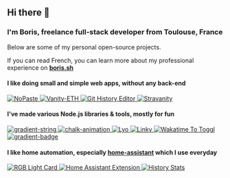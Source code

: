 ## Hi there 👋

### I'm Boris, freelance full-stack developer from Toulouse, France

Below are some of my personal open-source projects.

If you can read French, you can learn more about my professional experience on [**boris.sh**](https://boris.sh)


#### I like doing small and simple web apps, without any back-end

<a href="https://github.com/bokub/nopaste">
  <picture>
    <source media="(prefers-color-scheme: dark)" srcset="https://ghrs.vercel.app/api/pin/?username=bokub&repo=nopaste&theme=github_dark">
    <img alt="NoPaste" src="https://ghrs.vercel.app/api/pin/?username=bokub&repo=nopaste">
  </picture>
</a>
<a href="https://github.com/bokub/vanity-eth">
  <picture>
    <source media="(prefers-color-scheme: dark)" srcset="https://ghrs.vercel.app/api/pin/?username=bokub&repo=vanity-eth&theme=github_dark">
    <img alt="Vanity-ETH" src="https://ghrs.vercel.app/api/pin/?username=bokub&repo=vanity-eth">
  </picture>
</a>
<a href="https://github.com/bokub/git-history-editor">
  <picture>
    <source media="(prefers-color-scheme: dark)" srcset="https://ghrs.vercel.app/api/pin/?username=bokub&repo=git-history-editor&theme=github_dark">
    <img alt="Git History Editor" src="https://ghrs.vercel.app/api/pin/?username=bokub&repo=git-history-editor">
  </picture>
</a>
<a href="https://github.com/bokub/stravanity">
  <picture>
    <source media="(prefers-color-scheme: dark)" srcset="https://ghrs.vercel.app/api/pin/?username=bokub&repo=stravanity&theme=github_dark">
    <img alt="Stravanity" src="https://ghrs.vercel.app/api/pin/?username=bokub&repo=stravanity">
  </picture>
</a>

#### I've made various Node.js libraries & tools, mostly for fun

<a href="https://github.com/bokub/gradient-string">
  <picture>
    <source media="(prefers-color-scheme: dark)" srcset="https://ghrs.vercel.app/api/pin/?username=bokub&repo=gradient-string&theme=github_dark">
    <img alt="gradient-string" src="https://ghrs.vercel.app/api/pin/?username=bokub&repo=gradient-string">
  </picture>
</a>
<a href="https://github.com/bokub/chalk-animation">
  <picture>
    <source media="(prefers-color-scheme: dark)" srcset="https://ghrs.vercel.app/api/pin/?username=bokub&repo=chalk-animation&theme=github_dark">
    <img alt="chalk-animation" src="https://ghrs.vercel.app/api/pin/?username=bokub&repo=chalk-animation">
  </picture>
</a>
<a href="https://github.com/bokub/lyo">
  <picture>
    <source media="(prefers-color-scheme: dark)" srcset="https://ghrs.vercel.app/api/pin/?username=bokub&repo=lyo&theme=github_dark">
    <img alt="Lyo" src="https://ghrs.vercel.app/api/pin/?username=bokub&repo=lyo">
  </picture>
</a>
<a href="https://github.com/bokub/linky">
  <picture>
    <source media="(prefers-color-scheme: dark)" srcset="https://ghrs.vercel.app/api/pin/?username=bokub&repo=linky&theme=github_dark">
    <img alt="Linky" src="https://ghrs.vercel.app/api/pin/?username=bokub&repo=linky">
  </picture>
</a>
<a href="https://github.com/bokub/wakatime-to-toggl">
  <picture>
    <source media="(prefers-color-scheme: dark)" srcset="https://ghrs.vercel.app/api/pin/?username=bokub&repo=wakatime-to-toggl&theme=github_dark">
    <img alt="Wakatime To Toggl" src="https://ghrs.vercel.app/api/pin/?username=bokub&repo=wakatime-to-toggl">
  </picture>
</a>
<a href="https://github.com/bokub/gradient-badge">
  <picture>
    <source media="(prefers-color-scheme: dark)" srcset="https://ghrs.vercel.app/api/pin/?username=bokub&repo=gradient-badge&theme=github_dark">
    <img alt="gradient-badge" src="https://ghrs.vercel.app/api/pin/?username=bokub&repo=gradient-badge">
  </picture>
</a>

#### I like home automation, especially [home-assistant](https://www.home-assistant.io/) which I use everyday

<a href="https://github.com/bokub/rgb-light-card">
  <picture>
    <source media="(prefers-color-scheme: dark)" srcset="https://ghrs.vercel.app/api/pin/?username=bokub&repo=rgb-light-card&theme=github_dark">
    <img alt="RGB Light Card" src="https://ghrs.vercel.app/api/pin/?username=bokub&repo=rgb-light-card">
  </picture>
</a>
<a href="https://github.com/bokub/home-assistant-extension">
  <picture>
    <source media="(prefers-color-scheme: dark)" srcset="https://ghrs.vercel.app/api/pin/?username=bokub&repo=home-assistant-extension&theme=github_dark">
    <img alt="Home Assistant Extension" src="https://ghrs.vercel.app/api/pin/?username=bokub&repo=home-assistant-extension">
  </picture>
</a>
<a href="https://github.com/bokub/ha-history-stats">
  <picture>
    <source media="(prefers-color-scheme: dark)" srcset="https://ghrs.vercel.app/api/pin/?username=bokub&repo=ha-history-stats&theme=github_dark">
    <img alt="History Stats" src="https://ghrs.vercel.app/api/pin/?username=bokub&repo=ha-history-stats">
  </picture>
</a>
